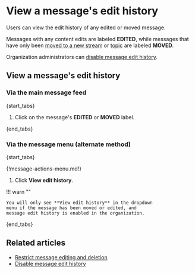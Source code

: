 # View a message's edit history

Users can view the edit history of any edited or moved message.

Messages with any content edits are labeled **EDITED**, while messages
that have only been [moved to a new
stream](/help/move-content-to-another-stream) or
[topic](/help/move-content-to-another-topic) are labeled **MOVED**.

Organization administrators can
[disable message edit history](/help/disable-message-edit-history).

## View a message's edit history

### Via the main message feed

{start_tabs}

1. Click on the message's **EDITED** or **MOVED** label.

{end_tabs}

### Via the message menu (alternate method)

{start_tabs}

{!message-actions-menu.md!}

1. Click **View edit history**.

!!! warn ""

    You will only see **View edit history** in the dropdown
    menu if the message has been moved or edited, and
    message edit history is enabled in the organization.

{end_tabs}

## Related articles

* [Restrict message editing and deletion](/help/restrict-message-editing-and-deletion)
* [Disable message edit history](/help/disable-message-edit-history)
